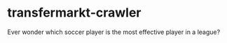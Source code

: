 # transfermarkt-crawler

Ever wonder which soccer player is the most effective player in a league? 
